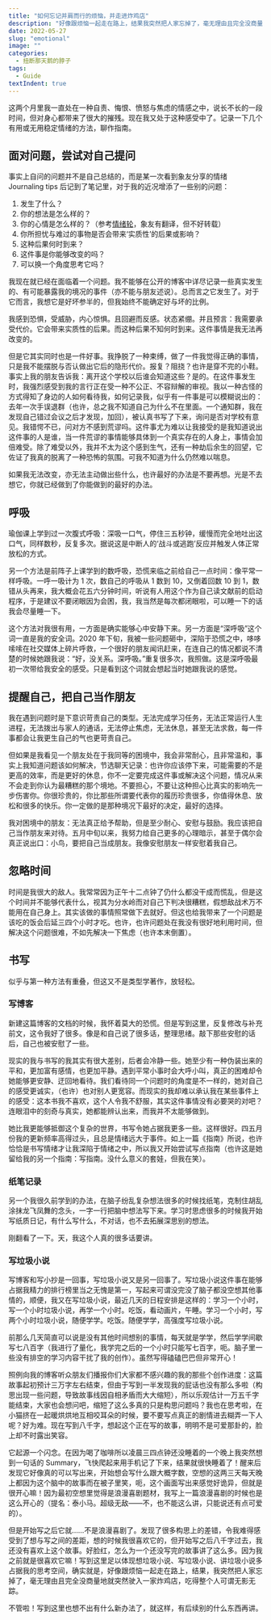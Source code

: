 ```yaml
---
title: "如何忘记并肩而行的烦恼，并走进炸鸡店"
description: "好像跟烦恼一起走在路上，结果我突然把人家忘掉了，毫无理由且完全没商量地就突然驶入一家炸鸡店，吃得整个人可谓无影无踪。"
date: 2022-05-27
slug: "emotional"
image: ""
categories:
  - 扭断那天鹅的脖子
tags:
  - Guide
textIndent: true
---
```


这两个月里我一直处在一种自责、悔恨、愤怒与焦虑的情感之中，说长不长的一段时间，但对身心都带来了很大的摧残。现在我又处于这种感受中了。记录一下几个有用或无用稳定情绪的方法，聊作指南。

## 面对问题，尝试对自己提问

事实上自问的问题并不是自己总结的，而是某一次看到象友分享的情绪 Journaling tips 后记到了笔记里，对于我的近况增添了一些别的问题：

1. 发生了什么？
2. 你的想法是怎么样的？
3. 你的心情是怎么样的？（参考[情绪轮](https://www.avanmuijen.com/watercolor-emotion-wheel)，象友有翻译，但不好转载）
4. 你所担忧与难过的事物是否会带来‘实质性’的后果或影响？
5. 这种后果何时到来？
6. 这件事是你能够改变的吗？
7. 可以换一个角度思考它吗？

我现在就已经在面临着一个问题。我不能够在公开的博客中详尽记录一些真实发生的、有可能暴露我的境况的事件（亦不能与朋友述说）。总而言之它发生了。对于它而言，我想它是好坏参半的，但我始终不能确定好与坏的比例。

我感到恐惧，受威胁，内心惊惧。且回避而反感。状态紧绷。并且预言：我需要承受代价。它会带来实质性的后果。而这种后果不知何时到来。这件事情是我无法再改变的。

但是它其实同时也是一件好事。我挣脱了一种束缚，做了一件我觉得正确的事情，只是我不能摆脱与否认做出它后的隐形代价。报复？阻挠？也许是穿不完的小鞋。事实上我的朋友告诉我：离开这个学校以后谁会知道这些？是的。在这件事发生时，我强烈感受到我的言行正在受一种不公正、不容辩解的审视。我以一种古怪的方式得知了身边的人如何看待我，如何记录我，似乎有一件事是可以模糊说出的：去年一次手误退群（也许，总之我不知道自己为什么不在里面。一个通知群，我在发现自己错过会议之后才发现，加回），被认真书写了下来，询问是否对学校有意见。我错愕不已，问对方不感到荒谬吗。这件事尤为难以让我接受的是我知道说出这件事的人是谁，当一件荒谬的事情能够具体到一个真实存在的人身上，事情会加倍难受。除了难受以外，我并不太为这个感到生气，还有一种劫后余生的回望，它佐证了我真的脱离了一种恐怖的氛围。可我不知道为什么仍然难以喘息。

如果我无法改变，亦无法主动做出些什么，也许最好的办法是不要再想。光是不去想它，你就已经做到了你能做到的最好的办法。

## 呼吸

瑜伽课上学到过一次腹式呼吸：深吸一口气，停住三五秒钟，缓慢而完全地吐出这口气，同样数秒，反复多次。据说这是中断人的‘战斗或逃跑’反应并触发人体正常放松的方式。

另一个方法是前阵子上课学到的数呼吸，恐慌来临之前给自己一点时间：像平常一样呼吸。一呼一吸计为 1 次，数自己的呼吸从 1 数到 10，又倒着回数 10 到 1，数错从头再来，我大概会花五六分钟时间，听说有人用这个作为自己读文献前的启动程序，于是建议不要闭眼因为会困，我，我当然是每次都闭眼啦，可以睡一下的话我会尽量睡一下。

这个方法对我很有用，一方面是确实能够心中安静下来。另一方面是“深呼吸”这个词一直是我的安全词。2020 年下旬，我被一些问题砸中，深陷于恐慌之中，哆哆嗦嗦在社交媒体上碎片呼救，一个很好的朋友闻讯赶来，在连自己的情况都说不清楚的时候她跟我说：“好，没关系。深呼吸。”重复很多次，我照做。这是深呼吸最初一次带给我安全的感受。只是看到这个词就会想起当时她跟我说的感觉。

## 提醒自己，把自己当作朋友

我在遇到问题时是下意识苛责自己的类型。无法完成学习任务，无法正常运行人生进程，无法拨出与家人的通话，无法停止焦虑，无法休息，甚至无法求救，每一件事都会让我更生自己的气也更苛责自己。

但如果是我看见一个朋友处在于我同等的困境中，我会非常耐心，且非常温和，事实上我知道问题该如何解决，节选聊天记录：也许你应该停下来，可能需要的不是更高的效率，而是更好的休息，你不一定要完成这件事或解决这个问题，情况从来不会走到你认为最糟糕的那个境地。不要担心，不要让这种担心比真实的影响先一步伤害你。你很珍贵的，你比那些所谓要代表你的履历珍贵很多，你值得休息、放松和很多的快乐。你一定做的是那种境况下最好的决定，最好的选择。

我对困境中的朋友：无法真正给予帮助，但是至少耐心、安慰与鼓励。我应该把自己当作朋友来对待。五月中旬以来，我努力给自己更多的心理暗示，甚至于偶尔会真正说出口：小鸟，要把自己当成朋友。我像安慰朋友一样安慰着我自己。

## 忽略时间

时间是我很大的敌人。我常常因为正午十二点钟了仍什么都没干成而慌乱，但是这个时间并不能够代表什么，视其为分水岭而对自己下判决很糟糕，假想敌战术万不能用在自己身上。其实该做的事情照常做下去就好。但这也给我带来了一个问题是该吃的饭会后延三四个小时才吃。也许，也许问题处在我没有很好地利用时间，但解决这个问题很难，不如先解决一下焦虑（也许本末倒置）。

## 书写

似乎与第一种方法有重叠，但这又不是类型学著作，放轻松。

### 写博客

新建这篇博客的文档的时候，我怀着莫大的恐慌。但是写到这里，反复修改与补充前文，这令我好了很多。像是和自己说了很多话，整理思绪。敲下那些安慰的话后，自己也被安慰了一些。

现实的我与书写的我其实有很大差别，后者会冷静一些。她至少有一种伪装出来的平和，更加富有感情，也更加平静。遇到平常小事时会大呼小叫，真正的困难却令她能够更安静、迂回地看待。我们看待同一个问题时的角度是不一样的，她对自己的感受更诚实，（也许）也对别人更宽容。而现实的我却难以承认我在某些事件上的感受：这本书我不喜欢，这个人令我不舒服，其实这件事情没有必要哭的对吧？连眼泪中的刻奇与真实，她都能辨认出来，而我并不太能够做到。

她比我更能够抵御这个复杂的世界，书写令她占据我更多一些。这样很好。四五月份我的更新频率高得过头，且总是情绪远大于事件。如上一篇《指南》所说，也许恰恰是书写情绪才让我深陷于情绪之中，所以我又开始尝试写点指南（也许这是她留给我的另一个指南：写指南。没什么意义的套娃，但我在笑）。

### 纸笔记录

另一个我很久前学到的办法，在脑子纷乱复杂想法很多的时候找纸笔，克制住胡乱涂抹龙飞凤舞的念头，一字一行把脑中想法写下来。学习时思虑很多的时候我开始写纸质日记，有什么写什么，不对话，也不去拓展深思别的想法。

刚翻看了一下。天，我这个人真的很多话要讲。

### 写垃圾小说

写博客和写小抄是一回事，写垃圾小说又是另一回事了。写垃圾小说这件事在能够占据我精力的排行榜里当之无愧是第一，写起来可谓没完没了脑子都没空想其他事情的，顺便，我又在写垃圾小说，最近几天的日程安排是这样的：学习一个小时，写一个小时垃圾小说，再学一个小时。吃饭，看动画片，午睡。学习一个小时，写两个小时垃圾小说，随便学学。吃饭。随便学学，高强度写垃圾小说。

前那么几天简直可以说是没有其他时间想别的事情，每天就是学学，然后学学间歇写七八百字（我进行了量化，我学完之后的一个小时只能写七百字，呃。脑子里一些没有排空的学习内容干扰了我的创作）。虽然写得磕磕巴巴但非常开心！

照例向我的博客听众朋友们播报你们大家都不感兴趣的我的那些个创作进度：这篇故事起初预计三万字左右结束，但由于写到一半发现我的屁话也没有那么多啦（构思出现一些问题，导致故事线因自相矛盾而大大缩短），所以乐观估计一万五千字能结束，大家也会想问吧，缩短了这么多真的只是构思问题吗？我也在思考啦，在小猫挤在一起暖烘烘地互相咬耳朵的时候，要不要写点真正的剧情进去糊弄一下人呢？好为难。现在写到八千字，想起这个正在写的故事，明明不是可爱那卦的，脸上却不时露出笑容。

它起源一个闪念。在因为喝了咖啡所以凌晨三四点钟还没睡着的一个晚上我突然想到一句话的 Summary，飞快爬起来用手机记了下来，结果就很快睡着了！醒来后发现它好像真的可以写出来，开始想会写什么跟大概字数，空想的这两三天每天晚上都因为这个脑中的故事而在被子里笑，呃，这个画面写出来感觉好诡异，但就是很开心嘛！因为最初空想里觉得是浪漫喜剧题材，我写上一篇浪漫喜剧的时候也是这么开心的（提名：泰小马。超级无敌——不，也不能这么讲，只能说还有点可爱的）。

但是开始写之后它就……不是浪漫喜剧了。发现了很多构思上的差错，令我难得感受到了想与写之间的差距，想的时候我很喜欢它的，但开始写之后八千字过去，我还没有喜欢上这个故事。好脸红，怎么为一个还没写完的故事讲了这么多。因为我之前就是很喜欢它嘛！写到这里足以体现想垃圾小说、写垃圾小说、讲垃圾小说多占据我的思考空间，确实就是，好像跟烦恼一起走在路上，结果，我突然把人家忘掉了，毫无理由且完全没商量地就突然驶入一家炸鸡店，吃得整个人可谓无影无踪。

不管啦！写到这里也想不出有什么新办法了，就这样，有后续别的什么东西再讲。

